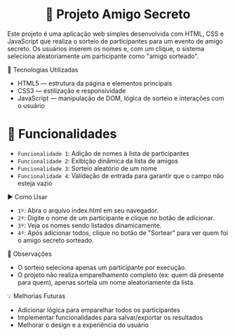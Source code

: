 
<h1 align="center"> 🎁 Projeto Amigo Secreto </h1>

Este projeto é uma aplicação web simples desenvolvida com HTML, CSS e JavaScript que realiza o sorteio de participantes para um evento de amigo secreto. Os usuários inserem os nomes e, com um clique, o sistema seleciona aleatoriamente um participante como "amigo sorteado".

🔧 Tecnologias Utilizadas
- HTML5 — estrutura da página e elementos principais
- CSS3 — estilização e responsividade
- JavaScript — manipulação de DOM, lógica de sorteio e interações com o usuário

# :hammer: Funcionalidades
- `Funcionalidade 1`: Adição de nomes à lista de participantes
- `Funcionalidade 2`: Exibição dinâmica da lista de amigos
- `Funcionalidade 3`: Sorteio aleatório de um nome
- `Funcionalidade 4`: Validação de entrada para garantir que o campo não esteja vazio

▶️ Como Usar
- `1º`: Abra o arquivo index.html em seu navegador.
- `2º`: Digite o nome de um participante e clique no botão de adicionar.
- `3º`: Veja os nomes sendo listados dinamicamente.
- `4º`: Após adicionar todos, clique no botão de "Sortear" para ver quem foi o amigo secreto sorteado.

📝 Observações
- O sorteio seleciona apenas um participante por execução.
- O projeto não realiza emparelhamento completo (ex: quem dá presente para quem), apenas sorteia um nome aleatoriamente da lista.

💡 Melhorias Futuras
- Adicionar lógica para emparelhar todos os participantes
- Implementar funcionalidades para salvar/exportar os resultados
- Melhorar o design e a experiência do usuário
